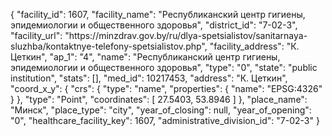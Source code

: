 {
    "facility_id": 1607,
    "facility_name": "Республиканский центр гигиены, эпидемиологии и общественного здоровья",
    "district_id": "7-02-3",
    "facility_url": "https:\/\/minzdrav.gov.by\/ru\/dlya-spetsialistov\/sanitarnaya-sluzhba\/kontaktnye-telefony-spetsialistov.php",
    "facility_address": "К. Цеткин",
    "ap_1": "4",
    "name": "Республиканский центр гигиены, эпидемиологии и общественного здоровья",
    "type": "0",
    "state": "public institution",
    "stats": [],
    "med_id": 10217453,
    "address": "К. Цеткин",
    "coord_x_y": {
        "crs": {
            "type": "name",
            "properties": {
                "name": "EPSG:4326"
            }
        },
        "type": "Point",
        "coordinates": [
            27.5403,
            53.8946
        ]
    },
    "place_name": "Минск",
    "place_type": "city",
    "year_of_closing": null,
    "year_of_opening": "0",
    "healthcare_facility_key": 1607,
    "administrative_division_id": "7-02-3"
}